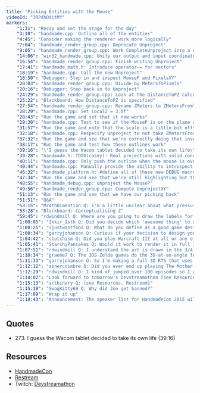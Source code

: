```yaml
---
title: "Picking Entities with the Mouse"
videoId: "3RPdhDditMY"
markers:
    "1:31": "Recap and set the stage for the day"
    "3:18": "handmade.cpp: Outline all of the entities"
    "4:45": "Consider making the renderer work more logically"
    "7:04": "handmade_render_group.cpp: Deprecate Unproject"
    "9:05": "handmade_render_group.cpp: Work CompleteUnproject into a new 3-dimentional Unproject function"
    "14:06": "win32_handmade.cpp: Unify our output and input coordinate systems"
    "16:54": "handmade_render_group.cpp: Finish writing Unproject"
    "17:41": "handmade_math.h: Introduce operator-= for vectors"
    "18:19": "handmade.cpp: Call the new Unproject"
    "18:50": "Debugger: Step in and inspect MouseP and PixelsXY"
    "20:03": "handmade_render_group.cpp: Divide by MetersToPixels"
    "20:16": "Debugger: Step back in to Unproject"
    "24:29": "handmade_render_group.cpp: Look at the DistanceToPZ calculation in GetRenderEntityBasisP"
    "25:22": "Blackboard: How DistanceToPZ is specified"
    "27:54": "handmade_render_group.cpp: Rename ZMeters to ZMetersFromTargetPlane"
    "28:29": "handmade.cpp: Set LocalZ = 3.0f"
    "28:43": "Run the game and set that it now works"
    "29:30": "handmade.cpp: Test to see if the MouseP is on the plane of the Entity"
    "31:57": "Run the game and note that the scale is a little bit off"
    "32:18": "handmade.cpp: Respecify Unproject to not take ZMetersFromTargetPlane"
    "37:32": "Run the game and see that we're correctly doing that inversion"
    "38:17": "Run the game and test how these outlines work"
    "39:16": "\"I guess the Wacom tablet decided to take its own life\" (!quote 273)"
    "39:28": "handmade.h: TODO(casey): Real projections with solid concept of project/unproject"
    "40:11": "handmade.cpp: Only push the outline when the mouse is over the entity"
    "40:44": "handmade.cpp: Manually provide the ability to introspect the HOT_ELEMENT"
    "46:32": "handmade_platform.h: #define all of these new DEBUG macros"
    "47:34": "Run the game and see that we're still highlighting but that the debug menu no longer works"
    "48:55": "handmade_debug.cpp: Unproject the MouseP"
    "49:56": "handmade_render_group.cpp: Compute UnprojectXY"
    "51:13": "Run the game and see that we have our picking back"
    "51:51": "Q&A"
    "53:15": "Mr4thDimention Q: I'm a little unclear about what pressure is keeping you from doing the Z math exactly like you would in 3D"
    "53:28": "Blackboard: Conceptualising Z"
    "59:45": "rdwindmill Q: Where are you going to draw the labels for entity properties"
    "1:00:05": "Ikkir_Isth Q: Did you decide which 'awesome thing' to do for tomorrow's stream?"
    "1:00:25": "ijustwantfood Q: What do you define as a good game design?"
    "1:00:34": "garryjohanson Q: Curious if your decision to design your own game engine has more to do with you furthering your own skill level, or do you have reason to not trust the middleware solutions you have seen in the past?"
    "1:04:42": "ciutchism Q: Did you play Warcraft III at all or any of the mods? I need some help replicating some of the movement mechanics from one of the games and nobody understands me when I describe it. Willing to pay PayPal to whoever can code it. I'm betting it's honestly somewhat simple"
    "1:05:41": "StarchyPancakes Q: Would it work to render it in full 3D and rotate all the sprites by 45 degrees (or whatever angle the camera is taking)?"
    "1:07:51": "rdwindmill Q: I understand the art is drawn in the 3/4 view. Is the camera at an angle or top down?"
    "1:10:34": "graeme7 Q: The 3DS Zelda games do the 3D-at-an-angle for 2D"
    "1:11:33": "garryjohanson Q: So I'm making a full 3D RTS that uses a mouse with a joystick built in so you can adjust where you are looking with the joystick and still use the mouse as a mouse for unit selection. Do you think that is an untenable idea for a product? If you had to buy a new mouse for one game, would you be like \"nooo\"?"
    "1:12:12": "abnercoimbre Q: Did you ever end up playing The Mother series? Still on your TODO?"
    "1:12:29": "rdwindmill Q: I kind of jumped over 100 episodes so I don't understand what the issue was with the debug selector. Was the issue with the hitbox depth only or also the position?"
    "1:14:02": "Look forward to tomorrow's Devstreamathon [see Resources, Twitch] and consider supporting Hitbox"
    "1:15:13": "actbinary Q: [see Resources, Restream]"
    "1:15:39": "SwagKitty69 Q: Why did Jon get banned?"
    "1:17:09": "Wrap it up"
    "1:18:43": "Announcement: The speaker list for HandmadeCon 2015 will be announced on Monday [see Resources, HandmadeCon]"
---
```


## Quotes

* 273\. I guess the Wacom tablet decided to take its own life (39:16)

## Resources

* [HandmadeCon](http://handmadecon.org/)
* [Restream](https://restream.io/)
* Twitch: [Devstreamathon](http://www.twitch.tv/devstreamathon) 
